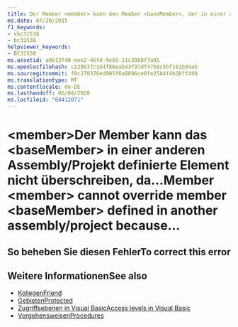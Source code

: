 ```yaml
---
title: Der Member <member> kann den Member <baseMember>, der in einer anderen Assembly/einem anderen Projekt definiert ist, nicht überschreiben, da der Zugriffsmodifizierer „Protected Friend“ den Zugriff erweitert. Verwenden Sie stattdessen "Protected".
ms.date: 07/20/2015
f1_keywords:
- vbc31538
- bc31538
helpviewer_keywords:
- BC31538
ms.assetid: a0b13f40-eee2-46fd-9e85-11c3988f7a95
ms.openlocfilehash: c139837c1d4f86eab43f97df4758c5bf161b34ab
ms.sourcegitcommit: f8c270376ed905f6a8896ce0fe25b4f4b38ff498
ms.translationtype: MT
ms.contentlocale: de-DE
ms.lasthandoff: 06/04/2020
ms.locfileid: "84412071"
---
```

# <a name="member-member-cannot-override-member-basemember-defined-in-another-assemblyproject-because"></a><span data-ttu-id="36732-103">\<member>Der Member kann das \<baseMember> in einer anderen Assembly/Projekt definierte Element nicht überschreiben, da...</span><span class="sxs-lookup"><span data-stu-id="36732-103">Member \<member> cannot override member \<baseMember> defined in another assembly/project because…</span></span>

## <a name="to-correct-this-error"></a><span data-ttu-id="36732-104">So beheben Sie diesen Fehler</span><span class="sxs-lookup"><span data-stu-id="36732-104">To correct this error</span></span>

## <a name="see-also"></a><span data-ttu-id="36732-105">Weitere Informationen</span><span class="sxs-lookup"><span data-stu-id="36732-105">See also</span></span>

- [<span data-ttu-id="36732-106">Kollegen</span><span class="sxs-lookup"><span data-stu-id="36732-106">Friend</span></span>](../language-reference/modifiers/friend.md)
- [<span data-ttu-id="36732-107">Gebieten</span><span class="sxs-lookup"><span data-stu-id="36732-107">Protected</span></span>](../language-reference/modifiers/protected.md)
- [<span data-ttu-id="36732-108">Zugriffsebenen in Visual Basic</span><span class="sxs-lookup"><span data-stu-id="36732-108">Access levels in Visual Basic</span></span>](../programming-guide/language-features/declared-elements/access-levels.md)
- [<span data-ttu-id="36732-109">Vorgehensweisen</span><span class="sxs-lookup"><span data-stu-id="36732-109">Procedures</span></span>](../programming-guide/language-features/procedures/index.md)
